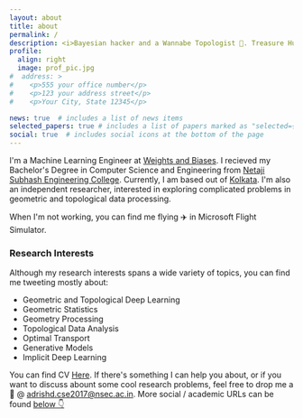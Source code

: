 ```yaml
---
layout: about
title: about
permalink: /
description: <i>Bayesian hacker and a Wannabe Topologist 🍩. Treasure Hunting in Non-Euclidean Spaces 🗺️.</i>
profile:
  align: right
  image: prof_pic.jpg
#  address: >
#    <p>555 your office number</p>
#    <p>123 your address street</p>
#    <p>Your City, State 12345</p>

news: true  # includes a list of news items
selected_papers: true # includes a list of papers marked as "selected={true}"
social: true  # includes social icons at the bottom of the page
---
```


I'm a Machine Learning Engineer at [Weights and Biases](https://wandb.ai). I recieved my Bachelor's Degree in Computer Science and Engineering from [Netaji Subhash Engineering College](https://nsec.ac.in). Currently, I am based out of [Kolkata](https://goo.gl/maps/JezzqBHDZnpeonq5A). I'm also an independent researcher, interested in exploring complicated problems in geometric and topological data processing.

When I'm not working, you can find me flying ✈️  in Microsoft Flight Simulator.

### Research Interests

Although my research interests spans a wide variety of topics, you can find me tweeting mostly about:

- Geometric and Topological Deep Learning
- Geometric Statistics
- Geometry Processing
- Topological Data Analysis
- Optimal Transport
- Generative Models
- Implicit Deep Learning

You can find CV [Here](./assets/pdf/Research%20Resume.pdf). If there's something I can help you about, or if you want to discuss abount some cool research problems, feel free to drop me a 📨 @ <adrishd.cse2017@nsec.ac.in>. More social / academic  URLs can be found [below 👇](#urls)
